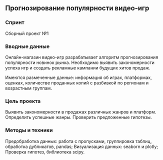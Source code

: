 ## Прогнозирование популярности видео-игр

### Спринт 
Сборный проект №1

### Вводные данные

Онлайн-магазин видео-игр разрабатывает алгоритм прогнозирования популярности новинок рынка. Необходимо выявить закономерности успеха игр и создать рекламные кампании будущих хитов продаж. 

Имеются размеченные данные: информация об играх, платформах, оценках, количестве проданных копий с разбивкой по регионам и возрастным группам.

### Цель проекта

Выявить закономерности в продажах различных жанров и платформ. Определить успешные жанры. Проверить предложенные гипотезы.

### Методы и техники

Предобработка данных: работа с пропусками, группировка таблиц, обработка дубликатов, pandas;
Визуализация данных: seaborn и plotly;
Проверка гипотез, библиотека scipy.
